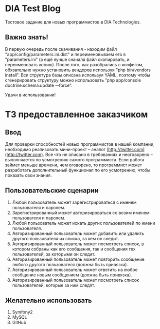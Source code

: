 DIA Test Blog
========================

Тестовое задание для новых программистов в DIA Technologies.

Важно знать!
--------------------------------

В первую очередь после скачивания - находим файл "app/config/parameters.ini.dist" и переименовываем его в "parameters.ini" (а ещё лучше сначала файл скопировать, и переименовать копию).
После того, как разобрались с конфигом, обязательно нужно установить вендоров используя "php bin/vendors install".
Вся структура базы описана используя YAML, поэтому чтобы сгенерировать структуру можно использовать "php app/console doctrine:schema:update --force".

Удачи в использовании!

ТЗ предоставленное заказчиком
========================

Ввод
--------------------------------

Для проверки способностей новых программистов в нашей компании, необходимо реализовать мини-проект – аналог [http://twitter.com](http://twitter.com). Все что не описано в требованиях и неоговорено – выполняается по усмотрению самого программиста. Если работа займет меньше времени, чем оговорено, то программист может разработать дополнительный функционал по его усмотрению, чтобы показать свои знания.

Пользовательские сценарии
--------------------------------

1. Любой пользователь может зарегистрироваться с именем пользователя и паролем.
2. Зарегистрированный может авторизироваться со всоим именем пользователя и паролем.
3. Любой пользователь может искать других пользователей по имени пользователя.
4. Авторизированный пользователь может добавить или удалить другого пользователя из списка, за кем он следит.
5. Авторизированный пользователь может посмотреть список, в котором собраны как его сообщения, так и сообщения тех пользователей, за которыми он следит.
6. Авторизированный пользователь может повторить сообщение любого другого пользователя (должна быть привязка).
7. Авторизированный пользователь может ответить на любое сообщение новым сообщением (должна быть привязка).
8. Авторизированный пользователь может посмотреть список пользователей, которые за ним следят.

Желательно использовать
--------------------------------

1. Symfony2 
2. MySQL 
3. GitHub 
